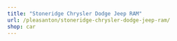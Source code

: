 ```yaml
---
title: "Stoneridge Chrysler Dodge Jeep RAM"
url: /pleasanton/stoneridge-chrysler-dodge-jeep-ram/
shop: car
---
```

